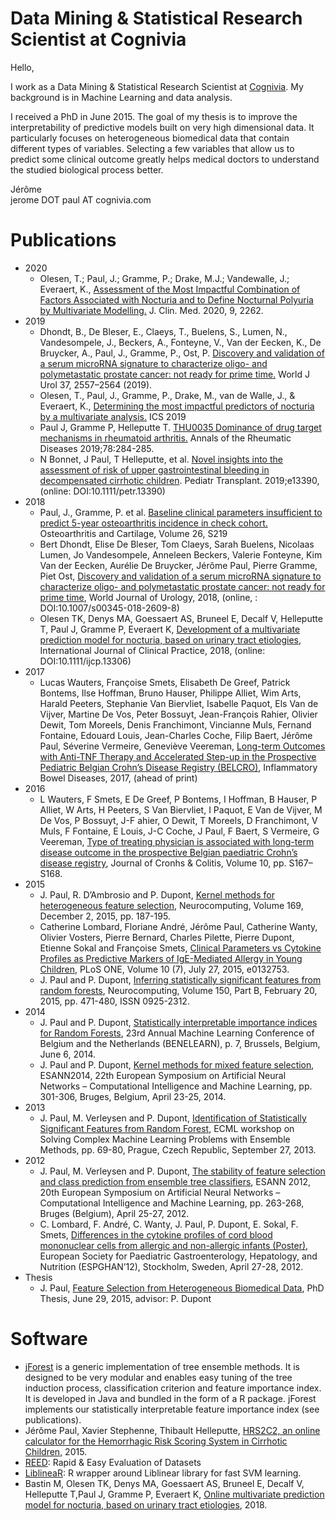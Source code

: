# Data Mining & Statistical Research Scientist at Cognivia

Hello,

I work as a Data Mining & Statistical Research Scientist at [Cognivia](https://cognivia.com).
My background is in Machine Learning and data analysis.

I received a PhD in June 2015. The goal of my thesis is to improve the interpretability of predictive models built on very high dimensional data. It particularly focuses on heterogeneous biomedical data that contain different types of variables. Selecting a few variables that allow us to predict some clinical outcome greatly helps medical doctors to understand the studied biological process better.

Jérôme  
jerome DOT paul AT cognivia.com

# Publications
- 2020
    - Olesen, T.; Paul, J.; Gramme, P.; Drake, M.J.; Vandewalle, J.; Everaert, K.,
      [Assessment of the Most Impactful Combination of Factors Associated with Nocturia and to Define Nocturnal Polyuria by Multivariate Modelling.](https://www.mdpi.com/771000)
      J. Clin. Med. 2020, 9, 2262. 
- 2019
    - Dhondt, B., De Bleser, E., Claeys, T., Buelens, S., Lumen, N., Vandesompele, J., Beckers, A., Fonteyne, V., Van der Eecken, K., De Bruycker, A., Paul, J., Gramme, P., Ost, P. 
      [Discovery and validation of a serum microRNA signature to characterize oligo- and polymetastatic prostate cancer: not ready for prime time.](https://doi.org/10.1007/s00345-018-2609-8)
      World J Urol 37, 2557–2564 (2019).
    - Olesen, T., Paul, J., Gramme, P., Drake, M., van de Walle, J., & Everaert, K.,
      [Determining the most impactful predictors of nocturia by a multivariate analysis.](https://www.ics.org/2019/abstract/34)
      ICS 2019
    - Paul J, Gramme P, Helleputte T.
      [THU0035 Dominance of drug target mechanisms in rheumatoid arthritis.](http://dx.doi.org/10.1136/annrheumdis-2019-eular.3115)
      Annals of the Rheumatic Diseases 2019;78:284-285.
    - N Bonnet, J Paul, T Helleputte, et al.
      [Novel insights into the assessment of risk of upper gastrointestinal bleeding in decompensated cirrhotic children](https://doi.org/10.1111/petr.13390).
      Pediatr Transplant. 2019;e13390, (online: DOI:10.1111/petr.13390)
- 2018
    - Paul, J., Gramme, P. et al.
      [Baseline clinical parameters insufficient to predict 5-year osteoarthritis incidence in check cohort.](https://doi.org/10.1016/j.joca.2018.02.460)
      Osteoarthritis and Cartilage, Volume 26, S219
    - Bert Dhondt, Elise De Bleser, Tom Claeys, Sarah Buelens, Nicolaas Lumen, Jo Vandesompele, Anneleen Beckers, Valerie Fonteyne, Kim Van der Eecken, Aurélie De Bruycker, Jérôme Paul, Pierre Gramme, Piet Ost,
      [Discovery and validation of a serum microRNA signature to characterize oligo- and polymetastatic prostate cancer: not ready for prime time](https://doi.org/10.1007/s00345-018-2609-8),
      World Journal of Urology, 2018, (online, : DOI:10.1007/s00345-018-2609-8)
    - Olesen TK, Denys MA, Goessaert AS, Bruneel E, Decalf V, Helleputte T, Paul J, Gramme P, Everaert K,
      [Development of a multivariate prediction model for nocturia, based on urinary tract etiologies](https://doi.org/10.1111/ijcp.13306),
      International Journal of Clinical Practice, 2018, (online: DOI:10.1111/ijcp.13306)
- 2017
    - Lucas Wauters, Françoise Smets, Elisabeth De Greef, Patrick Bontems, Ilse Hoffman, Bruno Hauser, Philippe Alliet, Wim Arts, Harald Peeters, Stephanie Van Biervliet, Isabelle Paquot, Els Van de Vijver, Martine De Vos, Peter Bossuyt, Jean-François Rahier, Olivier Dewit, Tom Moreels, Denis Franchimont, Vincianne Muls, Fernand Fontaine, Edouard Louis, Jean-Charles Coche, Filip Baert, Jérôme Paul, Séverine Vermeire, Geneviève Veereman,
      [Long-term Outcomes with Anti-TNF Therapy and Accelerated Step-up in the Prospective Pediatric Belgian Crohn’s Disease Registry (BELCRO)](http://journals.lww.com/ibdjournal/Fulltext/publishahead/Long_term_Outcomes_with_Anti_TNF_Therapy_and.98520.aspx),
      Inflammatory Bowel Diseases, 2017, (ahead of print)
- 2016
    - L Wauters, F Smets, E De Greef, P Bontems, I Hoffman, B Hauser, P Alliet, W Arts, H Peeters, S Van Biervliet, I Paquot, E Van de Vijver, M De Vos, P Bossuyt, J-F ahier, O Dewit, T Moreels, D Franchimont, V Muls, F Fontaine, E Louis, J-C Coche, J Paul, F Baert, S Vermeire, G Veereman,
      [Type of treating physician is associated with long-term disease outcome in the prospective Belgian paediatric Crohn’s disease registry](https://biblio.ugent.be/publication/8038467),
      Journal of Cronhs & Colitis, Volume 10, pp. S167–S168.
- 2015
    - J. Paul, R. D’Ambrosio and P. Dupont,
      [Kernel methods for heterogeneous feature selection](http://dx.doi.org/10.1016/j.neucom.2014.12.098),
      Neurocomputing, Volume 169, December 2, 2015, pp. 187-195.
    - Catherine Lombard, Floriane André, Jérôme Paul, Catherine Wanty, Olivier Vosters, Pierre Bernard, Charles Pilette, Pierre Dupont, Etienne Sokal and Françoise Smets,
      [Clinical Parameters vs Cytokine Profiles as Predictive Markers of IgE-Mediated Allergy in Young Children](http://dx.doi.org/10.1371/journal.pone.0132753),
      PLoS ONE, Volume 10 (7), July 27, 2015, e0132753.
    - J. Paul and P. Dupont,
      [Inferring statistically significant features from random forests](http://dx.doi.org/10.1016/j.neucom.2014.07.067),
      Neurocomputing, Volume 150, Part B, February 20, 2015, pp. 471-480, ISSN 0925-2312.
- 2014
    - J. Paul and P. Dupont,
      [Statistically interpretable importance indices for Random Forests](http://hdl.handle.net/2078.1/147350),
      23rd Annual Machine Learning Conference of Belgium and the Netherlands (BENELEARN), p. 7, Brussels, Belgium, June 6, 2014.
    - J. Paul and P. Dupont,
      [Kernel methods for mixed feature selection](http://hdl.handle.net/2078.1/140532),
      ESANN2014, 22th European Symposium on Artificial Neural Networks – Computational Intelligence and Machine Learning, pp. 301-306, Bruges, Belgium, April 23-25, 2014.
- 2013
    - J. Paul, M. Verleysen and P. Dupont,
      [Identification of Statistically Significant Features from Random Forest](http://hdl.handle.net/2078.1/133615),
      ECML workshop on Solving Complex Machine Learning Problems with Ensemble Methods, pp. 69-80, Prague, Czech Republic, September 27, 2013.
- 2012
    - J. Paul, M. Verleysen and P. Dupont,
      [The stability of feature selection and class prediction from ensemble tree classifiers](http://hdl.handle.net/2078.1/113825),
      ESANN 2012, 20th European Symposium on Artificial Neural Networks – Computational Intelligence and Machine Learning, pp. 263-268, Bruges (Belgium), April 25-27, 2012.
    - C. Lombard, F. André, C. Wanty, J. Paul, P. Dupont, E. Sokal, F. Smets,
      [Differences in the cytokine profiles of cord blood mononuclear cells from allergic and non-allergic infants (Poster)](http://hdl.handle.net/2078.1/109780),
      European Society for Paediatric Gastroenterology, Hepatology, and Nutrition (ESPGHAN’12), Stockholm, Sweden, April 27-28, 2012.
- Thesis
    - J. Paul,
      [Feature Selection from Heterogeneous Biomedical Data](http://hdl.handle.net/2078.1/165076),
      PhD Thesis, June 29, 2015, advisor: P. Dupont

# Software

- [jForest](https://github.com/jeromepaul/jForest) is a generic implementation of tree ensemble methods.
  It is designed to be very modular and enables easy tuning of the tree induction process, classification criterion and feature importance index.
  It is developed in Java and bundled in the form of a R package. jForest implements our statistically interpretable feature importance index (see publications).
- Jérôme Paul, Xavier Stephenne, Thibault Helleputte,
  [HRS2C2, an online calculator for the Hemorrhagic Risk Scoring System in Cirrhotic Children](http://www.hrs2c2.com), 2015.
- [REED](http://reed.dnalytics.com/): Rapid & Easy Evaluation of Datasets
- [LiblineaR](https://cran.r-project.org/package=LiblineaR): R wrapper around Liblinear library for fast SVM learning.
- Bastin M, Olesen TK, Denys MA, Goessaert AS, Bruneel E, Decalf V, Helleputte T,Paul J, Gramme P, Everaert K,
  [Online multivariate prediction model for nocturia, based on urinary tract etiologies](http://www.nocturia.dnalytics.com), 2018.
